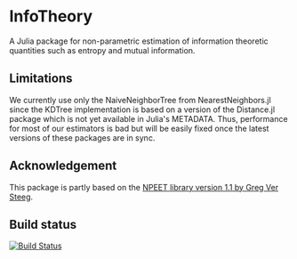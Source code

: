 # InfoTheory

A Julia package for non-parametric estimation of information theoretic quantities such as entropy and mutual information.

## Limitations

We currently use only the NaiveNeighborTree from NearestNeighbors.jl since the KDTree implementation is based on a version of the Distance.jl package which is not yet available in Julia's METADATA. Thus, performance for most of our estimators is bad but will be easily fixed once the latest versions of these packages are in sync.

## Acknowledgement

This package is partly based on the [NPEET library version 1.1 by Greg Ver Steeg](http://www.isi.edu/~gregv/npeet.html).

## Build status

[![Build Status](https://travis-ci.org/robertfeldt/InfoTheory.jl.svg?branch=master)](https://travis-ci.org/robertfeldt/InfoTheory.jl)
